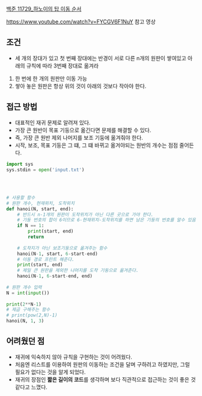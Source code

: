 [백준 11729_하노이의 탑 이동 순서](https://www.acmicpc.net/problem/11729)

https://www.youtube.com/watch?v=FYCGV6F1NuY 참고 영상

## 조건
- 세 개의 장대가 있고 첫 번째 장대에는 반경이 서로 다른 n개의 원판이 쌓여있고 아래의 규칙에 따라 3번째 장대로 옮겨라

1. 한 번에 한 개의 원판만 이동 가능
2. 쌓아 놓은 원판은 항상 위의 것이 아래의 것보다 작아야 한다.

## 접근 방법
- 대표적인 재귀 문제로 알려져 있다.
- 가장 큰 원반이 목표 기둥으로 옮긴다면 문제를 해결할 수 있다.
- 즉, 가장 큰 원반 제외 나머지를 보조 기둥에 옮겨줘야 한다.
- 시작, 보조, 목표 기둥은 그 떄, 그 떄 바뀌고 옮겨야되는 원반의 개수는 점점 줄어든다.

```python
import sys  
sys.stdin = open('input.txt')  
  
  
  
  
# 사용할 함수  
# 원판 개수, 현재위치, 도착위치  
def hanoi(N, start, end):  
    # 반드시 n-1개의 원판이 도착위치가 아닌 다른 곳으로 가야 한다.  
    # 기둥 번호의 합이 6이므로 6-현재위치-도착위치를 하면 남은 기둥의 번호를 알수 있음    # 원판이 한개 남았다면 목적지로 옮겨준다.    
    if N == 1:  
        print(start, end)  
        return  
  
    # 도착지가 아닌 보조기둥으로 옮겨주는 함수  
    hanoi(N-1, start, 6-start-end)  
    # 이동 경로 프린트 해준다.  
    print(start, end)  
    # 제일 큰 원판을 제외한 나머지를 도착 기둥으로 옮겨준다.  
    hanoi(N-1, 6-start-end, end)  
  
# 원판 개수 입력  
N = int(input())  
  
print(2**N-1)  
# 제곱 구해주는 함수  
# print(pow(2,N)-1)  
hanoi(N, 1, 3)
```

## 어려웠던 점
- 재귀에 익숙하지 않아 규칙을 구현하는 것이 어려웠다.
- 처음엔 리스트를 이용하여 원판의 이동하는 조건을 달며 구하려고 하였지만, 그럴 필요가 없다는 것을 알게 되었다.
- 재귀의 장점인 **짧은 길이의 코드**를 생각하며 보다 직관적으로 접근하는 것이 좋은 것 같다고 느꼈다.